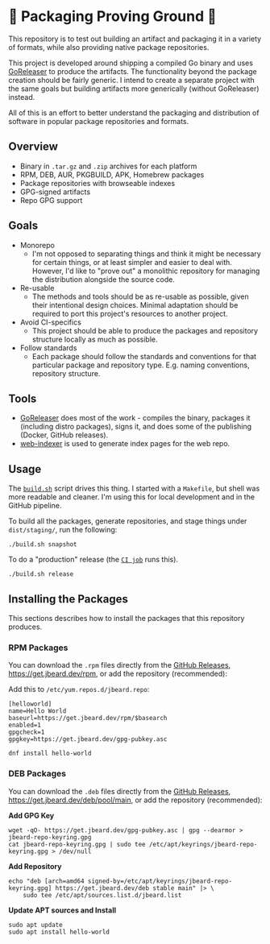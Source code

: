 # 🚧 Packaging Proving Ground 🚧

This repository is to test out building an artifact and
packaging it in a variety of formats, while also providing native package
repositories.

This project is developed around shipping a compiled Go binary and uses
[GoReleaser](https://goreleaser.com/) to produce the artifacts. The
functionality beyond the package creation should be fairly generic. I intend to
create a separate project with the same goals but building artifacts more
generically (without GoReleaser) instead.

All of this is an effort to better understand the packaging and distribution of
software in popular package repositories and formats.

## Overview

* Binary in `.tar.gz` and `.zip` archives for each platform
* RPM, DEB, AUR, PKGBUILD, APK, Homebrew packages
* Package repositories with browseable indexes
* GPG-signed artifacts
* Repo GPG support

## Goals

* Monorepo
    * I'm not opposed to separating things and think it might be necessary for
      certain things, or at least simpler and easier to deal with. However, I'd
      like to "prove out" a monolithic repository for managing the distribution
      alongside the source code.
* Re-usable
    * The methods and tools should be as re-usable as possible, given their
      intentional design choices. Minimal adaptation should be required to port
      this project's resources to another project.
* Avoid CI-specifics
    * This project should be able to produce the packages and repository
      structure locally as much as possible.
* Follow standards
    * Each package should follow the standards and conventions for that
      particular package and repository type. E.g. naming conventions,
      repository structure.

## Tools

* [GoReleaser](https://goreleaser.com/) does most of the work - compiles the
  binary, packages it (including distro packages), signs it, and does some of
  the publishing (Docker, GitHub releases).
* [web-indexer](https://github.com/joshbeard/web-indexer) is used to generate
  index pages for the web repo.

## Usage

The [`build.sh`](build.sh) script drives this thing. I started with a
`Makefile`, but shell was more readable and cleaner. I'm using this for local
development and in the GitHub pipeline.

To build all the packages, generate repositories, and stage things under
`dist/staging/`, run the following:

```shell
./build.sh snapshot
```

To do a "production" release (the [`CI job`](.github/workflows/ci.yml) runs
this).

```shell
./build.sh release
```

## Installing the Packages

This sections describes how to install the packages that this repository
produces.

### RPM Packages

You can download the `.rpm` files directly from the
[GitHub Releases](https://github.com/joshbeard/testing-packaging/releases),
<https://get.jbeard.dev/rpm>, or add the repository (recommended):

Add this to `/etc/yum.repos.d/jbeard.repo`:

```plain
[helloworld]
name=Hello World
baseurl=https://get.jbeard.dev/rpm/$basearch
enabled=1
gpgcheck=1
gpgkey=https://get.jbeard.dev/gpg-pubkey.asc
```

```shell
dnf install hello-world
```

### DEB Packages

You can download the `.deb` files directly from the
[GitHub Releases](https://github.com/joshbeard/testing-packaging/releases),
<https://get.jbeard.dev/deb/pool/main>, or add the repository (recommended):

__Add GPG Key__

```shell
wget -qO- https://get.jbeard.dev/gpg-pubkey.asc | gpg --dearmor > jbeard-repo-keyring.gpg
cat jbeard-repo-keyring.gpg | sudo tee /etc/apt/keyrings/jbeard-repo-keyring.gpg > /dev/null
```

__Add Repository__

```shell
echo "deb [arch=amd64 signed-by=/etc/apt/keyrings/jbeard-repo-keyring.gpg] https://get.jbeard.dev/deb stable main" |> \
    sudo tee /etc/apt/sources.list.d/jbeard.list
```

__Update APT sources and Install__

```shell
sudo apt update
sudo apt install hello-world
```
